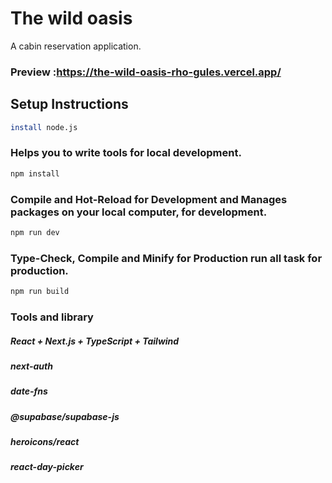 # The wild oasis

A cabin reservation application.

### Preview :https://the-wild-oasis-rho-gules.vercel.app/

## Setup Instructions

```sh
install node.js
```

### Helps you to write tools for local development.

```sh
npm install
```

### Compile and Hot-Reload for Development and Manages packages on your local computer, for development.

```sh
npm run dev
```

### Type-Check, Compile and Minify for Production run all task for production.

```sh
npm run build
```

### Tools and library

##### React + Next.js + TypeScript + Tailwind

##### next-auth

##### date-fns

##### @supabase/supabase-js

##### heroicons/react

##### react-day-picker

